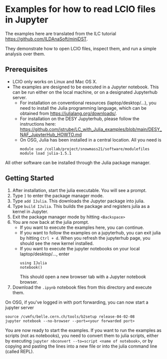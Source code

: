 # Examples for how to read LCIO files in Jupyter
The examples here are translated from the ILC tutorial https://github.com/ILDAnaSoft/miniDST.

They demonstrate how to open LCIO files, inspect them, and run a simple analysis over them.

## Prerequisites

- LCIO only works on Linux and Mac OS X.
- The examples are designed to be executed in a Jupyter notebook. This can be run either on the local machine, or on a designated Jupyterhub server.
    - For installation on conventional resources (laptop/desktop/...), you need to install the Julia programming language, which can be obtained from https://julialang.org/downloads/.
    - For installation on the DESY Jupyterhub, please follow the instructions here: https://github.com/jstrube/LC_with_Julia_examples/blob/main/DESY_NAF_JupyterHub_HOWTO.md
    - On OSG, Julia has been installed in a central location. All you need is
      ```
      module use /collab/project/snowmass21/software/modulefiles
      module load julia-1.5.1
      ```

All other software can be installed through the Julia package manager.

## Getting Started

1. After installation, start the julia executable. You will see a prompt.
1. Type `]` to enter the package manager mode.
1. Type `add IJulia`. This downloads the Jupyter package into julia.
1. Type `build IJulia`. This builds the package and registers julia as a kernel in Jupyter.
1. Exit the package manager mode by hitting `<Backspace>`
1. You are now back at the julia prompt.
   - If you want to execute the examples here, you can continue.
   - If you want to follow the examples on a jupyterhub, you can exit julia by hitting `Ctrl + d`. When you refresh the jupyterhub page, you should see the new kernel installed.
   - If you want to execute the jupyter notebooks on your local laptop/desktop/..., enter 
     ```
     using IJulia
     notebook()
     ```
      This should open a new browser tab with a Jupyter notebook browser.
1. Download the `.ipynb` notebook files from this directory and execute them.

On OSG, if you've logged in with port forwarding, you can now start a jupyter server
   ```
   source /cvmfs/belle.cern.ch/tools/b2setup release-04-02-08
   jupyter notebook --no-browser --port=<your forwarded port>
   ```

You are now ready to start the examples.
If you want to run the examples as scripts (not as notebooks), you need to convert them to julia scripts, either by executing `jupyter nbconvert --to=script <name of notebook>`, or by copying and pasting the lines into a new file or into the julia command line (called REPL).
